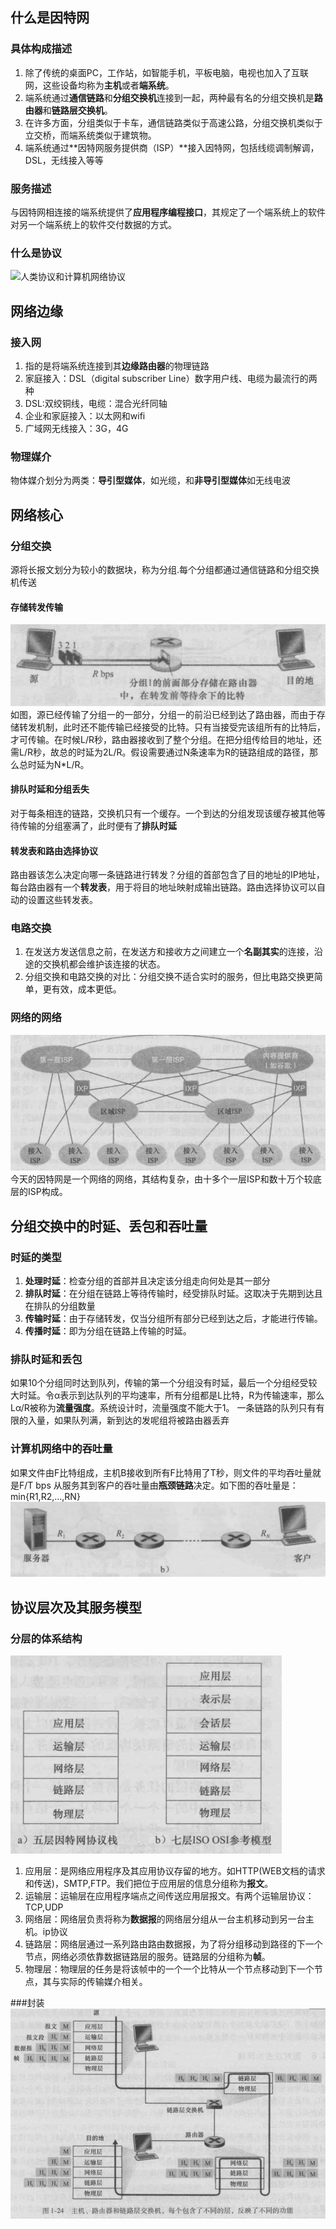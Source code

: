 ## 什么是因特网
### 具体构成描述
1. 除了传统的桌面PC，工作站，如智能手机，平板电脑，电视也加入了互联网，这些设备均称为**主机**或者**端系统**。
2. 端系统通过**通信链路**和**分组交换机**连接到一起，两种最有名的分组交换机是**路由器**和**链路层交换机**。
3. 在许多方面，分组类似于卡车，通信链路类似于高速公路，分组交换机类似于立交桥，而端系统类似于建筑物。
4. 端系统通过**因特网服务提供商（ISP）**接入因特网，包括线缆调制解调，DSL，无线接入等等

### 服务描述
与因特网相连接的端系统提供了**应用程序编程接口**，其规定了一个端系统上的软件对另一个端系统上的软件交付数据的方式。

### 什么是协议
![人类协议和计算机网络协议](https://github.com/zihaopang/Backen-develope/tree/master/pics)

## 网络边缘
### 接入网
1. 指的是将端系统连接到其**边缘路由器**的物理链路
2. 家庭接入：DSL（digital subscriber Line）数字用户线、电缆为最流行的两种
3. DSL:双绞铜线，电缆：混合光纤同轴
4. 企业和家庭接入：以太网和wifi
5. 广域网无线接入：3G，4G

### 物理媒介
物体媒介划分为两类：**导引型媒体**，如光缆，和**非导引型媒体**如无线电波

## 网络核心
### 分组交换
源将长报文划分为较小的数据块，称为分组.每个分组都通过通信链路和分组交换机传送

#### 存储转发传输
![存储转发分组交换](https://github.com/zihaopang/Backen-develope/blob/master/pics/%E5%AD%98%E5%82%A8%E8%BD%AC%E5%8F%91%E5%88%86%E7%BB%84%E4%BA%A4%E6%8D%A2.PNG)
如图，源已经传输了分组一的一部分，分组一的前沿已经到达了路由器，而由于存储转发机制，此时还不能传输已经接受的比特。只有当接受完该组所有的比特后，才可传输。在时候L/R秒，路由器接收到了整个分组。在把分组传给目的地址，还需L/R秒，故总的时延为2L/R。假设需要通过N条速率为R的链路组成的路径，那么总时延为N*L/R。
#### 排队时延和分组丢失
对于每条相连的链路，交换机只有一个缓存。一个到达的分组发现该缓存被其他等待传输的分组塞满了，此时便有了**排队时延**
#### 转发表和路由选择协议
路由器该怎么决定向哪一条链路进行转发？分组的首部包含了目的地址的IP地址，每台路由器有一个**转发表**，用于将目的地址映射成输出链路。路由选择协议可以自动的设置这些转发表。

### 电路交换
1. 在发送方发送信息之前，在发送方和接收方之间建立一个**名副其实**的连接，沿途的交换机都会维护该连接的状态。
2. 分组交换和电路交换的对比：分组交换不适合实时的服务，但比电路交换更简单，更有效，成本更低。

### 网络的网络
![ISP的互联](https://github.com/zihaopang/Backen-develope/blob/master/pics/ISP%E7%9A%84%E4%BA%92%E8%81%94.PNG)
今天的因特网是一个网络的网络，其结构复杂，由十多个一层ISP和数十万个较底层的ISP构成。

## 分组交换中的时延、丢包和吞吐量
### 时延的类型
1. **处理时延**：检查分组的首部并且决定该分组走向何处是其一部分
2. **排队时延**：在分组在链路上等待传输时，经受排队时延。这取决于先期到达且在排队的分组数量
3. **传输时延**：由于存储转发，仅当分组所有部分已经到达之后，才能进行传输。
4. **传播时延**：即为分组在链路上传输的时延。

### 排队时延和丢包
如果10个分组同时达到队列，传输的第一个分组没有时延，最后一个分组经受较大时延。令α表示到达队列的平均速率，所有分组都是L比特，R为传输速率，那么Lα/R被称为**流量强度**。系统设计时，流量强度不能大于1。
一条链路的队列只有有限的入量，如果队列满，新到达的发呢组将被路由器丢弃

### 计算机网络中的吞吐量
如果文件由F比特组成，主机B接收到所有F比特用了T秒，则文件的平均吞吐量就是F/T bps
从服务其到客户的吞吐量由**瓶颈链路**决定。如下图的吞吐量是：min{R1,R2,...,RN}
![服务器到客户端的吞吐量](https://github.com/zihaopang/Backen-develope/blob/master/pics/%E6%9C%8D%E5%8A%A1%E5%99%A8%E5%88%B0%E5%AE%A2%E6%88%B7%E7%AB%AF%E7%9A%84%E5%90%9E%E5%90%90%E9%87%8F.PNG)

## 协议层次及其服务模型
### 分层的体系结构
![OSI参考模型](https://github.com/zihaopang/Backen-develope/blob/master/pics/%E5%88%86%E5%B1%82%E6%A8%A1%E5%9E%8B.PNG)
1. 应用层：是网络应用程序及其应用协议存留的地方。如HTTP(WEB文档的请求和传送)，SMTP,FTP。我们把位于应用层的信息分组称为**报文**。
2. 运输层：运输层在应用程序端点之间传送应用层报文。有两个运输层协议：TCP,UDP
3. 网络层：网络层负责将称为**数据报**的网络层分组从一台主机移动到另一台主机。ip协议
4. 链路层：网络层通过一系列路由路由数据报，为了将分组移动到路径的下一个节点，网络必须依靠数据链路层的服务。链路层的分组称为**帧**。
5. 物理层：物理层的任务是将该帧中的一个一个比特从一个节点移动到下一个节点，其与实际的传输媒介相关。

###封装
![封装](https://github.com/zihaopang/Backen-develope/blob/master/pics/%E5%B0%81%E8%A3%85.PNG)